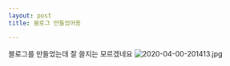 ```yaml
---
layout: post
title: 블로그 만들었어용

---
```

블로그를 만들었는데 잘 쓸지는 모르겠네요
![2020-04-00-201413.jpg](https://oddpennine.github.io/enigma_of_the_elysium/assets/2020-04-00-201413.jpg)
